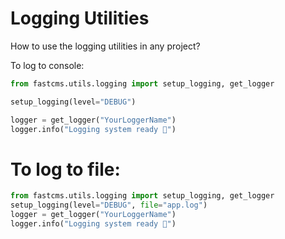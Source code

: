 # Logging Utilities

How to use the logging utilities in any project?


To log to console: 
```python
from fastcms.utils.logging import setup_logging, get_logger

setup_logging(level="DEBUG")

logger = get_logger("YourLoggerName")
logger.info("Logging system ready 🚀")
```

# To log to file:
```python
from fastcms.utils.logging import setup_logging, get_logger
setup_logging(level="DEBUG", file="app.log")
logger = get_logger("YourLoggerName")
logger.info("Logging system ready 🚀")
```
